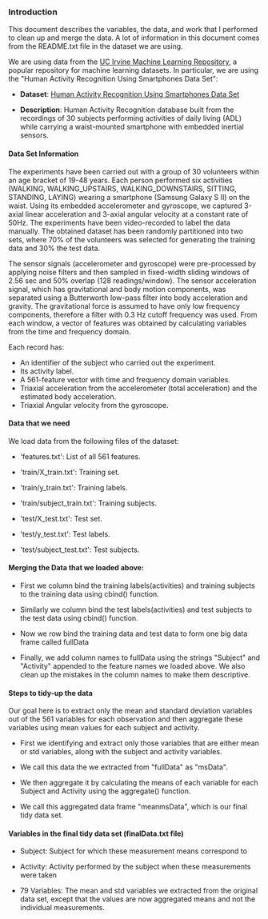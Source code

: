 ### Introduction

This document describes the variables, the data, and work that I performed to clean up and merge the data. A lot of information in this document comes from the README.txt file in the dataset we are using.

We are using data from the <a href="http://archive.ics.uci.edu/ml/">UC Irvine Machine Learning Repository</a>, a popular repository for machine learning
datasets. In particular, we are using the "Human Activity Recognition Using Smartphones Data Set":


* <b>Dataset</b>: <a href="https://d396qusza40orc.cloudfront.net/getdata%2Fprojectfiles%2FUCI%20HAR%20Dataset.zip">Human Activity Recognition Using Smartphones Data Set</a>

* <b>Description</b>: Human Activity Recognition database built from the recordings of 30 subjects performing activities of daily living (ADL) while carrying a waist-mounted smartphone with embedded inertial sensors.

#### Data Set Information

The experiments have been carried out with a group of 30 volunteers within an age bracket of 19-48 years. Each person performed six activities (WALKING, WALKING_UPSTAIRS, WALKING_DOWNSTAIRS, SITTING, STANDING, LAYING) wearing a smartphone (Samsung Galaxy S II) on the waist. Using its embedded accelerometer and gyroscope, we captured 3-axial linear acceleration and 3-axial angular velocity at a constant rate of 50Hz. The experiments have been video-recorded to label the data manually. The obtained dataset has been randomly partitioned into two sets, where 70% of the volunteers was selected for generating the training data and 30% the test data.

The sensor signals (accelerometer and gyroscope) were pre-processed by applying noise filters and then sampled in fixed-width sliding windows of 2.56 sec and 50% overlap (128 readings/window). The sensor acceleration signal, which has gravitational and body motion components, was separated using a Butterworth low-pass filter into body acceleration and gravity. The gravitational force is assumed to have only low frequency components, therefore a filter with 0.3 Hz cutoff frequency was used. From each window, a vector of features was obtained by calculating variables from the time and frequency domain.

Each record has:

- An identifier of the subject who carried out the experiment.
- Its activity label.
- A 561-feature vector with time and frequency domain variables. 
- Triaxial acceleration from the accelerometer (total acceleration) and the estimated body acceleration.
- Triaxial Angular velocity from the gyroscope. 


#### Data that we need

We load data from the following files of the dataset:

- 'features.txt': List of all 561 features.

- 'train/X_train.txt': Training set.

- 'train/y_train.txt': Training labels.

- 'train/subject_train.txt': Training subjects.

- 'test/X_test.txt': Test set.

- 'test/y_test.txt': Test labels.

- 'test/subject_test.txt': Test subjects.


#### Merging the Data that we loaded above:

- First we column bind the training labels(activities) and training subjects to the training data using cbind() function.

- Similarly we column bind the test labels(activities) and test subjects to the test data using cbind() function.

- Now we row bind the training data and test data to form one big data frame called fullData

- Finally, we add column names to fullData using the strings "Subject" and "Activity" appended to the feature names we loaded above. We also clean up the mistakes in the column names to make them descriptive.


#### Steps to tidy-up the data

Our goal here is to extract only the mean and standard deviation variables out of the 561 variables for each observation and then aggregate these variables using mean values for each subject and activity.

* First we identifying and extract only those variables that are either mean or std variables, along with the subject and activity variables.

* We call this data the we extracted from "fullData" as "msData".

* We then aggregate it by calculating the means of each variable for each Subject and Activity using the aggregate() function.

* We call this aggregated data frame "meanmsData", which is our final tidy data set.

#### Variables in the final tidy data set (finalData.txt file)

- Subject: Subject for which these measurement means correspond to

- Activity: Activity performed by the subject when these measurements were taken

- 79 Variables: The mean and std variables we extracted from the original data set, except that the values are now aggregated means and not the individual measurements.  
